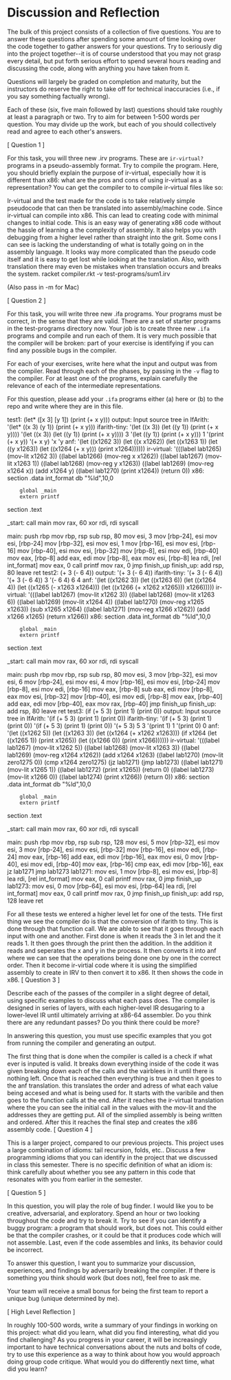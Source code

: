 # Discussion and Reflection


The bulk of this project consists of a collection of five
questions. You are to answer these questions after spending some
amount of time looking over the code together to gather answers for
your questions. Try to seriously dig into the project together--it is
of course understood that you may not grasp every detail, but put
forth serious effort to spend several hours reading and discussing the
code, along with anything you have taken from it.

Questions will largely be graded on completion and maturity, but the
instructors do reserve the right to take off for technical
inaccuracies (i.e., if you say something factually wrong).

Each of these (six, five main followed by last) questions should take
roughly at least a paragraph or two. Try to aim for between 1-500
words per question. You may divide up the work, but each of you should
collectively read and agree to each other's answers.

[ Question 1 ] 

For this task, you will three new .irv programs. These are
`ir-virtual?` programs in a pseudo-assembly format. Try to compile the
program. Here, you should briefly explain the purpose of ir-virtual,
especially how it is different than x86: what are the pros and cons of
using ir-virtual as a representation? You can get the compiler to to
compile ir-virtual files like so: 

Ir-virtual and the test made for the code is to take relatively simple pseudocode that can then be translated into assembly/machine code. Since ir-virtual can compile into x86. This can lead to creating code with minimal changes to initial code.  This is an easy way of generating x86 code without the hassle of learning a the complexity of assembly.  It also helps you with debugging from a higher level rather than straight into the grit. Some cons I can see is lacking the understanding of what is totally going on in the assembly language.  It looks way more complicated than the pseudo code itself and it is easy to get lost while looking at the translation.  Also, with translation there may even be mistakes when translation occurs and breaks the system.
racket compiler.rkt -v test-programs/sum1.irv 

(Also pass in -m for Mac)

[ Question 2 ] 

For this task, you will write three new .ifa programs. Your programs
must be correct, in the sense that they are valid. There are a set of
starter programs in the test-programs directory now. Your job is to
create three new `.ifa` programs and compile and run each of them. It
is very much possible that the compiler will be broken: part of your
exercise is identifying if you can find any possible bugs in the
compiler.

For each of your exercises, write here what the input and output was
from the compiler. Read through each of the phases, by passing in the
`-v` flag to the compiler. For at least one of the programs, explain
carefully the relevance of each of the intermediate representations.

For this question, please add your `.ifa` programs either (a) here or
(b) to the repo and write where they are in this file.

test1:
(let* ([x 3] [y 1]) (print (+ x y)))
output: 
Input source tree in IfArith:
'(let* ((x 3) (y 1)) (print (+ x y)))
ifarith-tiny:
'(let ((x 3)) (let ((y 1)) (print (+ x y))))
'(let ((x 3)) (let ((y 1)) (print (+ x y))))
3
'(let ((y 1)) (print (+ x y)))
1
'(print (+ x y))
'(+ x y)
'x
'y
anf:
'(let ((x1262 3))
   (let ((x x1262))
     (let ((x1263 1))
       (let ((y x1263)) (let ((x1264 (+ x y))) (print x1264))))))
ir-virtual:
'(((label lab1265) (mov-lit x1262 3))
  ((label lab1266) (mov-reg x x1262))
  ((label lab1267) (mov-lit x1263 1))
  ((label lab1268) (mov-reg y x1263))
  ((label lab1269) (mov-reg x1264 x))
  (add x1264 y)
  ((label lab1270) (print x1264))
  (return 0))
x86:
section .data
        int_format db "%ld",10,0


        global _main
        extern printf
section .text


_start: call main
        mov rax, 60
        xor rdi, rdi
        syscall


main:   push rbp
        mov rbp, rsp
        sub rsp, 80
        mov esi, 3
        mov [rbp-24], esi
        mov esi, [rbp-24]
        mov [rbp-32], esi
        mov esi, 1
        mov [rbp-16], esi
        mov esi, [rbp-16]
        mov [rbp-40], esi
        mov esi, [rbp-32]
        mov [rbp-8], esi
        mov edi, [rbp-40]
        mov eax, [rbp-8]
        add eax, edi
        mov [rbp-8], eax
        mov esi, [rbp-8]
        lea rdi, [rel int_format]
        mov eax, 0
        call printf
        mov rax, 0
        jmp finish_up
finish_up:      add rsp, 80
        leave
        ret
test2:
(+ 3 (- 6 4))
output:
'(+ 3 (- 6 4))
ifarith-tiny:
'(+ 3 (- 6 4))
'(+ 3 (- 6 4))
3
'(- 6 4)
6
4
anf:
'(let ((x1262 3))
   (let ((x1263 6))
     (let ((x1264 4))
       (let ((x1265 (- x1263 x1264))) (let ((x1266 (+ x1262 x1265))) x1266)))))
ir-virtual:
'(((label lab1267) (mov-lit x1262 3))
  ((label lab1268) (mov-lit x1263 6))
  ((label lab1269) (mov-lit x1264 4))
  ((label lab1270) (mov-reg x1265 x1263))
  (sub x1265 x1264)
  ((label lab1271) (mov-reg x1266 x1262))
  (add x1266 x1265)
  (return x1266))
x86:
section .data
        int_format db "%ld",10,0


        global _main
        extern printf
section .text


_start: call main
        mov rax, 60
        xor rdi, rdi
        syscall


main:   push rbp
        mov rbp, rsp
        sub rsp, 80
        mov esi, 3
        mov [rbp-32], esi
        mov esi, 6
        mov [rbp-24], esi
        mov esi, 4
        mov [rbp-16], esi
        mov esi, [rbp-24]
        mov [rbp-8], esi
        mov edi, [rbp-16]
        mov eax, [rbp-8]
        sub eax, edi
        mov [rbp-8], eax
        mov esi, [rbp-32]
        mov [rbp-40], esi
        mov edi, [rbp-8]
        mov eax, [rbp-40]
        add eax, edi
        mov [rbp-40], eax
        mov rax, [rbp-40]
        jmp finish_up
finish_up:      add rsp, 80
        leave
        ret
test3:
(if (+ 5 3)
    (print 1)
    (print 0))
output:
Input source tree in IfArith:
'(if (+ 5 3) (print 1) (print 0))
ifarith-tiny:
'(if (+ 5 3) (print 1) (print 0))
'(if (+ 5 3) (print 1) (print 0))
'(+ 5 3)
5
3
'(print 1)
1
'(print 0)
0
anf:
'(let ((x1262 5))
   (let ((x1263 3))
     (let ((x1264 (+ x1262 x1263)))
       (if x1264
         (let ((x1265 1)) (print x1265))
         (let ((x1266 0)) (print x1266))))))
ir-virtual:
'(((label lab1267) (mov-lit x1262 5))
  ((label lab1268) (mov-lit x1263 3))
  ((label lab1269) (mov-reg x1264 x1262))
  (add x1264 x1263)
  ((label lab1270) (mov-lit zero1275 0))
  (cmp x1264 zero1275)
  (jz lab1271)
  (jmp lab1273)
  ((label lab1271) (mov-lit x1265 1))
  ((label lab1272) (print x1265))
  (return 0)
  ((label lab1273) (mov-lit x1266 0))
  ((label lab1274) (print x1266))
  (return 0))
x86:
section .data
        int_format db "%ld",10,0


        global _main
        extern printf
section .text


_start: call main
        mov rax, 60
        xor rdi, rdi
        syscall


main:   push rbp
        mov rbp, rsp
        sub rsp, 128
        mov esi, 5
        mov [rbp-32], esi
        mov esi, 3
        mov [rbp-24], esi
        mov esi, [rbp-32]
        mov [rbp-16], esi
        mov edi, [rbp-24]
        mov eax, [rbp-16]
        add eax, edi
        mov [rbp-16], eax
        mov esi, 0
        mov [rbp-40], esi
        mov edi, [rbp-40]
        mov eax, [rbp-16]
        cmp eax, edi
        mov [rbp-16], eax
        jz lab1271
        jmp lab1273
lab1271:        mov esi, 1
        mov [rbp-8], esi
        mov esi, [rbp-8]
        lea rdi, [rel int_format]
        mov eax, 0
        call printf
        mov rax, 0
        jmp finish_up
lab1273:        mov esi, 0
        mov [rbp-64], esi
        mov esi, [rbp-64]
        lea rdi, [rel int_format]
        mov eax, 0
        call printf
        mov rax, 0
        jmp finish_up
finish_up:      add rsp, 128
        leave
        ret

For all these tests we entered a higher level let for one of the tests. THe first thing we see the compiler do is that the conversion of ifarith to tiny.  This is done through that function call. We are able to see that it goes through each input with one and another. First done is when it reads the 3 in let and the it reads 1.  It then goes through the print then the addition.  In the addition it reads and seperates the x and y in the process.  It then converts it into anf where we can see that the operations being done one by one in the correct order.  Then it become ir-virtial code where it is using the simplified assembly to create in IRV to then convert it to x86.  It then shows the code in x86.
[ Question 3 ] 

Describe each of the passes of the compiler in a slight degree of
detail, using specific examples to discuss what each pass does. The
compiler is designed in series of layers, with each higher-level IR
desugaring to a lower-level IR until ultimately arriving at x86-64
assembler. Do you think there are any redundant passes? Do you think
there could be more?

In answering this question, you must use specific examples that you
got from running the compiler and generating an output.

The first thing that is done when the compiler is called is a check if what ever is inputed is valid. It breaks down everything inside of the code it was given breaking down each of the calls and the vairblees in it until there is nothing left.  Once that is reached then everything is true and then it goes to the anf translation. this translates the order and adress of what each value being accesed and what is being used for. It starts with the varibile and then goes to the function calls at the end.  After it reaches the ir-virtual translation where the you can see the initial call in the values with the mov-lit and the addresses they are getting put. All of the simplied assembly is being written and ordered.  After this it reaches the final step and creates the x86 assembly code.
[ Question 4 ] 

This is a larger project, compared to our previous projects. This
project uses a large combination of idioms: tail recursion, folds,
etc.. Discuss a few programming idioms that you can identify in the
project that we discussed in class this semester. There is no specific
definition of what an idiom is: think carefully about whether you see
any pattern in this code that resonates with you from earlier in the
semester.

[ Question 5 ] 

In this question, you will play the role of bug finder. I would like
you to be creative, adversarial, and exploratory. Spend an hour or two
looking throughout the code and try to break it. Try to see if you can
identify a buggy program: a program that should work, but does
not. This could either be that the compiler crashes, or it could be
that it produces code which will not assemble. Last, even if the code
assembles and links, its behavior could be incorrect.

To answer this question, I want you to summarize your discussion,
experiences, and findings by adversarily breaking the compiler. If
there is something you think should work (but does not), feel free to
ask me.

Your team will receive a small bonus for being the first team to
report a unique bug (unique determined by me).

[ High Level Reflection ] 

In roughly 100-500 words, write a summary of your findings in working
on this project: what did you learn, what did you find interesting,
what did you find challenging? As you progress in your career, it will
be increasingly important to have technical conversations about the
nuts and bolts of code, try to use this experience as a way to think
about how you would approach doing group code critique. What would you
do differently next time, what did you learn?

